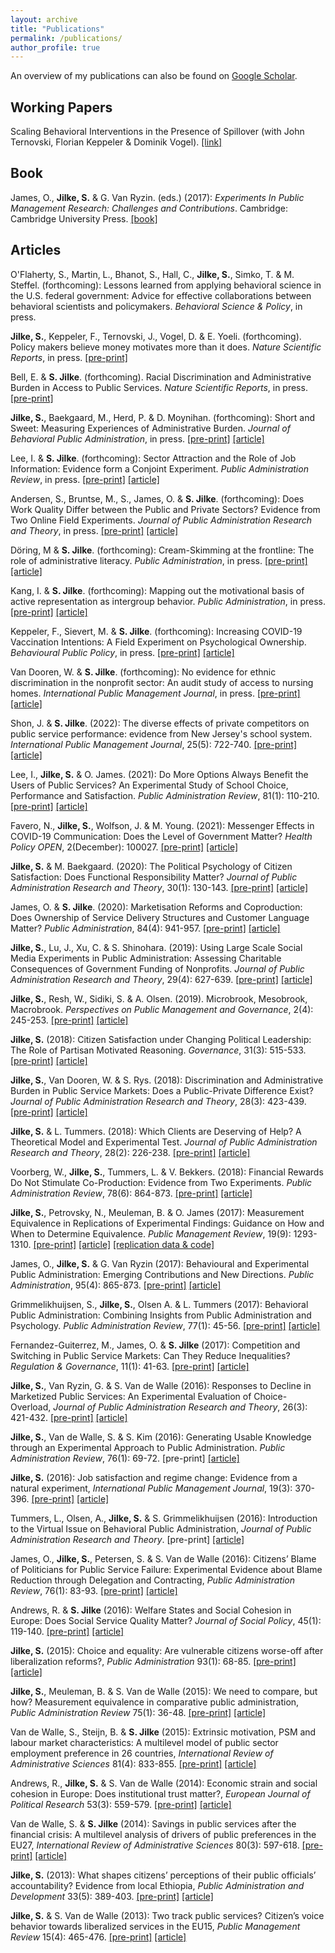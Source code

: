 ```yaml
---
layout: archive
title: "Publications"
permalink: /publications/
author_profile: true
---
```


An overview of my publications can also be found on <a href="https://scholar.google.com/citations?user=PA7TqeEAAAAJ&hl=en&oi=ao" target="_blank"><u>Google Scholar</u></a>.
     

## Working Papers

Scaling Behavioral Interventions in the Presence of Spillover (with John Ternovski, Florian Keppeler & Dominik Vogel).  <a href="https://osf.io/k5uap/" target="_blank"><u>[link]</u></a>



## Book
James, O., **Jilke, S.** & G. Van Ryzin. (eds.) (2017): *Experiments In Public Management Research: Challenges and Contributions*. Cambridge: Cambridge University Press.  <a href="https://www.cambridge.org/core/books/experiments-in-public-management-research/8DB826A84D228568AAEC69732C72F1EC" target="_blank"><u>[book]</u></a>


## Articles

[//]: # (Forthcoming)

O'Flaherty, S., Martin, L., Bhanot, S., Hall, C., **Jilke, S.**, Simko, T. & M. Steffel. (forthcoming): Lessons learned from applying behavioral science in the U.S. federal government: Advice for effective collaborations between behavioral scientists and policymakers. *Behavioral Science & Policy*, in press.

**Jilke, S.**, Keppeler, F., Ternovski, J., Vogel, D. & E. Yoeli. (forthcoming). Policy makers believe money motivates more than it does. *Nature Scientific Reports*, in press.   <a href="https://osf.io/jq28n/" target="_blank"><u>[pre-print]</u></a>

Bell, E. & **S. Jilke**. (forthcoming).  Racial Discrimination and Administrative Burden in Access to Public Services. *Nature Scientific Reports*, in press.  <a href="https://assets.researchsquare.com/files/rs-3206910/v1/4ab4b1e5-c528-4700-b56f-2d766f3e27a0.pdf?c=1695140836" target="_blank"><u>[pre-print]</u></a>

**Jilke, S.**, Baekgaard, M., Herd, P. & D. Moynihan. (forthcoming): Short and Sweet: Measuring Experiences of Administrative Burden. *Journal of Behavioral Public Administration*, in press. <a href="" target="_blank"><u>[pre-print]</u></a>  <a href="" target="_blank"><u>[article]</u></a> 

Lee, I. & **S. Jilke**. (forthcoming): Sector Attraction and the Role of Job Information: Evidence form a Conjoint Experiment. *Public Administration Review*, in press. <a href="" target="_blank"><u>[pre-print]</u></a>  <a href="https://onlinelibrary.wiley.com/doi/10.1111/puar.13760" target="_blank"><u>[article]</u></a> 

Andersen, S., Bruntse, M., S., James, O. & **S. Jilke**. (forthcoming): Does Work Quality Differ between the Public and Private Sectors? Evidence from Two Online Field Experiments. *Journal of Public Administration Research and Theory*, in press. <a href="" target="_blank"><u>[pre-print]</u></a>  <a href="https://academic.oup.com/jpart/advance-article/doi/10.1093/jopart/muad011/7199673" target="_blank"><u>[article]</u></a> 

Döring, M & **S. Jilke**. (forthcoming): Cream-Skimming at the frontline: The role of administrative literacy. *Public Administration*, in press. <a href="" target="_blank"><u>[pre-print]</u></a>  <a href="https://onlinelibrary.wiley.com/doi/full/10.1111/padm.12900" target="_blank"><u>[article]</u></a> 

Kang, I. & **S. Jilke**. (forthcoming): Mapping out the motivational basis of active representation as intergroup behavior. *Public Administration*, in press. <a href="" target="_blank"><u>[pre-print]</u></a>  <a href="https://onlinelibrary.wiley.com/doi/10.1111/padm.12908" target="_blank"><u>[article]</u></a> 

Keppeler, F., Sievert, M. & **S. Jilke**. (forthcoming): Increasing COVID-19 Vaccination Intentions: A Field Experiment on Psychological Ownership. *Behavioural Public Policy*, in press. <a href="https://papers.ssrn.com/sol3/papers.cfm?abstract_id=3905470" target="_blank"><u>[pre-print]</u></a>  <a href="https://www.cambridge.org/core/journals/behavioural-public-policy/article/increasing-covid19-vaccination-intentions-a-field-experiment-on-psychological-ownership/9E49F3DCDEA9C237CAE93DE9B4A7E3EC" target="_blank"><u>[article]</u></a> 

Van Dooren, W. & **S. Jilke**. (forthcoming): No evidence for ethnic discrimination in the nonprofit sector: An audit study of access to nursing homes. *International Public Management Journal*, in press. <a href="" target="_blank"><u>[pre-print]</u></a>  <a href="https://www.tandfonline.com/doi/full/10.1080/10967494.2022.2051650" target="_blank"><u>[article]</u></a> 

[//]: # (2022)
Shon, J. & **S. Jilke**. (2022): The diverse effects of private competitors on public service performance: evidence from New Jersey's school system. *International Public Management Journal*, 25(5): 722-740. <a href="" target="_blank"><u>[pre-print]</u></a>  <a href="https://www.tandfonline.com/doi/full/10.1080/10967494.2021.1887016" target="_blank"><u>[article]</u></a> 

[//]: # (2021)
Lee, I., **Jilke, S.** & O. James. (2021): Do More Options Always Benefit the Users of Public Services? An Experimental Study of School Choice, Performance and Satisfaction. *Public Administration Review*, 81(1): 110-210. <a href="" target="_blank"><u>[pre-print]</u></a>  <a href="https://onlinelibrary.wiley.com/doi/10.1111/puar.13271" target="_blank"><u>[article]</u></a> 

Favero, N., **Jilke, S.**, Wolfson, J. & M. Young. (2021): Messenger Effects in COVID-19 Communication: Does the Level of Government Matter? *Health Policy OPEN*, 2(December): 100027. <a href="" target="_blank"><u>[pre-print]</u></a>  <a href="https://www.sciencedirect.com/science/article/pii/S2590229620300253" target="_blank"><u>[article]</u></a> 

[//]: # (2020)
**Jilke, S.** & M. Baekgaard. (2020): The Political Psychology of Citizen Satisfaction: Does Functional Responsibility Matter? *Journal of Public Administration Research and Theory*, 30(1): 130-143.  <a href="" target="_blank"><u>[pre-print]</u></a>  <a href="https://academic.oup.com/jpart/advance-article-abstract/doi/10.1093/jopart/muz012/5527836" target="_blank"><u>[article]</u></a> 

James, O. & **S. Jilke**. (2020): Marketisation Reforms and Coproduction: Does Ownership of Service Delivery Structures and Customer Language Matter? *Public Administration*, 84(4): 941-957. <a href="" target="_blank"><u>[pre-print]</u></a>  <a href="https://onlinelibrary.wiley.com/doi/10.1111/padm.12670" target="_blank"><u>[article]</u></a> 

[//]: # (2019)
**Jilke, S.**, Lu, J., Xu, C. & S. Shinohara. (2019): Using Large Scale Social Media Experiments in Public Administration: Assessing Charitable Consequences of Government Funding of Nonprofits. *Journal of Public Administration Research and Theory*, 29(4): 627-639.   <a href="https://papers.ssrn.com/sol3/papers.cfm?abstract_id=3164576" target="_blank"><u>[pre-print]</u></a>  <a href="https://academic.oup.com/jpart/advance-article-abstract/doi/10.1093/jopart/muy021/4995543" target="_blank"><u>[article]</u></a> 

**Jilke, S.**, Resh, W., Sidiki, S. & A. Olsen. (2019). Microbrook, Mesobrook, Macrobrook. *Perspectives on Public Management and Governance*, 2(4): 245-253.  <a href="https://papers.ssrn.com/sol3/papers.cfm?abstract_id=3442606" target="_blank"><u>[pre-print]</u></a>  <a href="https://academic.oup.com/ppmg/article/2/4/245/5576115" target="_blank"><u>[article]</u></a> 

[//]: # (2018)
**Jilke, S.** (2018): Citizen Satisfaction under Changing Political Leadership: The Role of Partisan Motivated Reasoning. *Governance*, 31(3): 515-533.  <a href="https://papers.ssrn.com/sol3/papers.cfm?abstract_id=3024855" target="_blank"><u>[pre-print]</u></a>  <a href="http://onlinelibrary.wiley.com/doi/10.1111/gove.12317/full" target="_blank"><u>[article]</u></a>

**Jilke, S.**, Van Dooren, W. & S. Rys. (2018): Discrimination and Administrative Burden in Public Service Markets: Does a Public-Private Difference Exist? *Journal of Public Administration Research and Theory*, 28(3): 423-439.  <a href="https://papers.ssrn.com/sol3/papers.cfm?abstract_id=3107998" target="_blank"><u>[pre-print]</u></a>  <a href="https://academic.oup.com/jpart/advance-article/doi/10.1093/jopart/muy009/4938536" target="_blank"><u>[article]</u></a> 

**Jilke, S.** & L. Tummers. (2018): Which Clients are Deserving of Help? A Theoretical Model and Experimental Test. *Journal of Public Administration Research and Theory*, 28(2): 226-238.  <a href="https://papers.ssrn.com/sol3/papers.cfm?abstract_id=3099446" target="_blank"><u>[pre-print]</u></a>  <a href="https://academic.oup.com/jpart/article/28/2/226/4827854" target="_blank"><u>[article]</u></a>

Voorberg, W., **Jilke, S.**, Tummers, L. & V. Bekkers. (2018): Financial Rewards Do Not Stimulate Co-Production: Evidence from Two Experiments. *Public Administration Review*, 78(6): 864-873.  <a href="https://papers.ssrn.com/sol3/papers.cfm?abstract_id=3076096" target="_blank"><u>[pre-print]</u></a>  <a href="https://onlinelibrary.wiley.com/doi/full/10.1111/puar.12896" target="_blank"><u>[article]</u></a>

[//]: # (2017)
**Jilke, S.**, Petrovsky, N., Meuleman, B. & O. James (2017): Measurement Equivalence in Replications of Experimental Findings: Guidance on How and When to Determine Equivalence. *Public Management Review*, 19(9): 1293-1310.  <a href="https://papers.ssrn.com/sol3/papers.cfm?abstract_id=2798610" target="_blank"><u>[pre-print]</u></a>  <a href="https://www.tandfonline.com/doi/abs/10.1080/14719037.2016.1210906" target="_blank"><u>[article]</u></a>  <a href="https://dataverse.harvard.edu/dataset.xhtml?persistentId=doi:10.7910/DVN/DJHPPE" target="_blank"><u>[replication data & code]</u></a>

James, O., **Jilke, S.** & G. Van Ryzin (2017): Behavioural and Experimental Public Administration: Emerging Contributions and New Directions. *Public Administration*, 95(4): 865-873.  <a href="https://papers.ssrn.com/sol3/papers.cfm?abstract_id=3051892" target="_blank"><u>[pre-print]</u></a>  <a href="https://onlinelibrary.wiley.com/doi/abs/10.1111/padm.12363" target="_blank"><u>[article]</u></a>

Grimmelikhuijsen, S., **Jilke, S.**, Olsen A. & L. Tummers (2017): Behavioral Public Administration: Combining Insights from Public Administration and Psychology. *Public Administration Review*, 77(1): 45-56.  <a href="https://papers.ssrn.com/sol3/papers.cfm?abstract_id=2773702" target="_blank"><u>[pre-print]</u></a>  <a href="https://onlinelibrary.wiley.com/doi/abs/10.1111/puar.12609" target="_blank"><u>[article]</u></a>

Fernandez-Guiterrez, M., James, O. & **S. Jilke** (2017): Competition and Switching in Public Service Markets: Can They Reduce Inequalities? *Regulation & Governance*, 11(1): 41-63.  <a href="https://papers.ssrn.com/sol3/papers.cfm?abstract_id=2675114" target="_blank"><u>[pre-print]</u></a>  <a href="https://onlinelibrary.wiley.com/doi/abs/10.1111/rego.12110" target="_blank"><u>[article]</u></a>

[//]: # (2016)
**Jilke, S.**, Van Ryzin, G. & S. Van de Walle (2016): Responses to Decline in Marketized Public Services: An Experimental Evaluation of Choice-Overload, *Journal of Public Administration Research and Theory*, 26(3): 421-432.  <a href="https://papers.ssrn.com/sol3/papers.cfm?abstract_id=2630752" target="_blank"><u>[pre-print]</u></a>  <a href="https://academic.oup.com/jpart/article/26/3/421/2579792" target="_blank"><u>[article]</u></a>

**Jilke, S.**, Van de Walle, S. & S. Kim (2016): Generating Usable Knowledge through an Experimental Approach to Public Administration. *Public Administration Review*, 76(1): 69-72. [pre-print] <a href="https://onlinelibrary.wiley.com/doi/abs/10.1111/puar.12488" target="_blank"><u>[article]</u></a>

**Jilke, S.** (2016): Job satisfaction and regime change: Evidence from a natural experiment, *International Public Management Journal*, 19(3): 370-396.  <a href="https://papers.ssrn.com/sol3/papers.cfm?abstract_id=2573794" target="_blank"><u>[pre-print]</u></a>  <a href="https://www.tandfonline.com/doi/abs/10.1080/10967494.2015.1043168" target="_blank"><u>[article]</u></a>

Tummers, L., Olsen, A., **Jilke, S.** & S. Grimmelikhuijsen (2016): Introduction to the Virtual Issue on Behavioral Public Administration, *Journal of Public Administration Research and Theory*.  [pre-print] <a href="https://academic.oup.com/jpart/pages/Virtual_Issue_1" target="_blank"><u>[article]</u></a>

James, O., **Jilke, S.**, Petersen, S. & S. Van de Walle (2016): Citizens’ Blame of Politicians for Public Service Failure: Experimental Evidence about Blame Reduction through Delegation and Contracting, *Public Administration Review*, 76(1): 83-93.  <a href="https://papers.ssrn.com/sol3/papers.cfm?abstract_id=2692597" target="_blank"><u>[pre-print]</u></a>  <a href="https://onlinelibrary.wiley.com/doi/abs/10.1111/puar.12471" target="_blank"><u>[article]</u></a>

Andrews, R. & **S. Jilke** (2016): Welfare States and Social Cohesion in Europe: Does Social Service Quality Matter? *Journal of Social Policy*, 45(1): 119-140.  <a href="https://papers.ssrn.com/sol3/papers.cfm?abstract_id=2656590" target="_blank"><u>[pre-print]</u></a>  <a href="https://www.cambridge.org/core/journals/journal-of-social-policy/article/welfare-states-and-social-cohesion-in-europe-does-social-service-quality-matter/6E940D6269714287E9306B2C0E67FD01" target="_blank"><u>[article]</u></a>

[//]: # (2015)
**Jilke, S.** (2015): Choice and equality: Are vulnerable citizens worse-off after liberalization reforms?, *Public Administration* 93(1): 68-85.  <a href="https://papers.ssrn.com/sol3/papers.cfm?abstract_id=2398902" target="_blank"><u>[pre-print]</u></a>  <a href="https://onlinelibrary.wiley.com/doi/abs/10.1111/padm.12102" target="_blank"><u>[article]</u></a>

**Jilke, S.**, Meuleman, B. & S. Van de Walle (2015): We need to compare, but how? Measurement equivalence in comparative public administration, *Public Administration Review* 75(1): 36-48.  <a href="https://papers.ssrn.com/sol3/papers.cfm?abstract_id=2509963" target="_blank"><u>[pre-print]</u></a>  <a href="https://onlinelibrary.wiley.com/doi/abs/10.1111/puar.12318" target="_blank"><u>[article]</u></a>

Van de Walle, S., Steijn, B. & **S. Jilke** (2015): Extrinsic motivation, PSM and labour market characteristics: A multilevel model of public sector employment preference in 26 countries, *International Review of Administrative Sciences* 81(4): 833-855.  <a href="https://papers.ssrn.com/sol3/papers.cfm?abstract_id=2439593" target="_blank"><u>[pre-print]</u></a>  <a href="http://journals.sagepub.com/doi/abs/10.1177/0020852314563899" target="_blank"><u>[article]</u></a>

[//]: # (2014)
Andrews, R., **Jilke, S.** & S. Van de Walle (2014): Economic strain and social cohesion in Europe: Does institutional trust matter?, *European Journal of Political Research* 53(3): 559-579.  <a href="https://papers.ssrn.com/sol3/papers.cfm?abstract_id=2380312" target="_blank"><u>[pre-print]</u></a>  <a href="https://onlinelibrary.wiley.com/doi/abs/10.1111/1475-6765.12052" target="_blank"><u>[article]</u></a>

Van de Walle, S. & **S. Jilke** (2014): Savings in public services after the financial crisis: A multilevel analysis of drivers of public preferences in the EU27, *International Review of Administrative Sciences* 80(3): 597-618.  <a href="https://papers.ssrn.com/sol3/papers.cfm?abstract_id=2289438" target="_blank"><u>[pre-print]</u></a>  <a href="http://journals.sagepub.com/doi/abs/10.1177/0020852313517994" target="_blank"><u>[article]</u></a>

[//]: # (2013)
**Jilke, S.** (2013): What shapes citizens’ perceptions of their public officials’ accountability? Evidence from local Ethiopia, *Public Administration and Development* 33(5): 389-403.  <a href="https://papers.ssrn.com/sol3/papers.cfm?abstract_id=2289433" target="_blank"><u>[pre-print]</u></a>  <a href="https://onlinelibrary.wiley.com/doi/abs/10.1002/pad.1659" target="_blank"><u>[article]</u></a>

**Jilke, S.** &  S. Van de Walle (2013):  Two track public services? Citizen’s voice behavior towards liberalized services in the EU15, *Public Management Review* 15(4): 465-476.  <a href="https://papers.ssrn.com/sol3/papers.cfm?abstract_id=2060294" target="_blank"><u>[pre-print]</u></a>  <a href="https://www.tandfonline.com/doi/abs/10.1080/14719037.2012.664015" target="_blank"><u>[article]</u></a>

